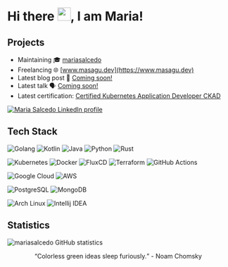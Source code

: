 
# Hi there <img src="https://raw.githubusercontent.com/MartinHeinz/MartinHeinz/master/wave.gif" width="30px">,  I am Maria!
  <!--<a href="https://www.masagu.dev" target="_blank" rel="noreferrer"><img align="center" alt="Maria Salcedo logo" src="https://masagu.mo.cloudinary.net/logo.png" width="200" /></a> -->

<!--  <a href="https://mastodon-placeholder.com/@masagu">
    <img alt="Maria Salcedo Mastodon profile" src="https://img.shields.io/badge/-MASTODON-%232B90D9?style=for-the-badge&logo=mastodon&logoColor=white&color=gray" />
  </a> -->
</p>

## Projects

- Maintaining :mortar_board: [mariasalcedo](https://github.com/mariasalcedo)
- Freelancing :globe_with_meridians: [www.masagu.dev](https://www.masagu.dev)
- Latest blog post :page_facing_up: [Coming soon!](https://www.masagu.dev)
- Latest talk :speaking_head: [Coming soon!](https://talks.masagu.dev)
- Latest certification: [Certified Kubernetes Application Developer CKAD](https://www.credly.com/badges/5f445c1e-bbcd-495d-8559-607f971b0dd9)

<p align="left">
  <a href="https://www.linkedin.com/in/maria-s-56138aa0/">
    <img alt="Maria Salcedo LinkedIn profile" src="https://img.shields.io/badge/linkedin-%230077B5.svg?style=for-the-badge&logo=linkedin&logoColor=white&color=gray" />
  </a>

## Tech Stack

<p>
  
![Golang](https://img.shields.io/badge/go-00ADD8?style=for-the-badge&logo=go&logoColor=white)
![Kotlin](https://img.shields.io/badge/Kotlin-7F52FF?style=for-the-badge&logo=kotlin&logoColor=white)
![Java](https://img.shields.io/badge/Java-CB3837?style=for-the-badge&logo=java&logoColor=white)
![Python](https://img.shields.io/badge/Python-3776AB?style=for-the-badge&logo=python&logoColor=white)
![Rust](https://img.shields.io/badge/Rust-000000?style=for-the-badge&logo=rust&logoColor=white)

</p>
<p>

![Kubernetes](https://img.shields.io/badge/Kubernetes-326CE5?style=for-the-badge&logo=kubernetes&logoColor=white)
![Docker](https://img.shields.io/badge/docker-%230db7ed.svg?style=for-the-badge&logo=docker&logoColor=white)
![FluxCD](https://img.shields.io/badge/FluxCD-5468FF?style=for-the-badge&logo=flux&logoColor=white)
![Terraform](https://img.shields.io/badge/terraform-%235835CC.svg?style=for-the-badge&logo=terraform&logoColor=white)
![GitHub Actions](https://img.shields.io/badge/github%20actions-%232671E5.svg?style=for-the-badge&logo=githubactions&logoColor=white)

</p>
<p>

![Google Cloud](https://img.shields.io/badge/Google%20Cloud-4285F4?style=for-the-badge&logo=google+cloud&logoColor=white)
![AWS](https://img.shields.io/badge/AWS-%23FF9900.svg?style=for-the-badge&logo=amazon-aws&logoColor=white)

</p>
<p>
  
![PostgreSQL](https://img.shields.io/badge/PostgreSQL-4169E1?style=for-the-badge&logo=postgresql&logoColor=white)
![MongoDB](https://img.shields.io/badge/MongoDB-47A248?style=for-the-badge&logo=mongodb&logoColor=white)

</p>
<p>
  
![Arch Linux](https://img.shields.io/badge/Arch%20Linux-FCC624?style=for-the-badge&logo=arch+linux&logoColor=black)
![Intellij IDEA](https://img.shields.io/badge/Intellij%20IDEA-000000?style=for-the-badge&logo=intellij+idea&logoColor=white)

</p>


## Statistics

<p>
  <img alt="mariasalcedo GitHub statistics" src="https://github-readme-stats.vercel.app/api?username=mariasalcedo&theme=react&count_private=true&show_icons=true" />
</p>

<p align="center"><q>Colorless green ideas sleep furiously.</q> - Noam Chomsky</p>


<!--
**mariasalcedo/mariasalcedo** is a ✨ _special_ ✨ repository because its `README.md` (this file) appears on your GitHub profile.

Here are some ideas to get you started:

- 🔭 I’m currently working on ...
- 🌱 I’m currently learning ...
- 👯 I’m looking to collaborate on ...
- 🤔 I’m looking for help with ...
- 💬 Ask me about ...
- 📫 How to reach me: ...
- 😄 Pronouns: ...
- ⚡ Fun fact: ...
-->
